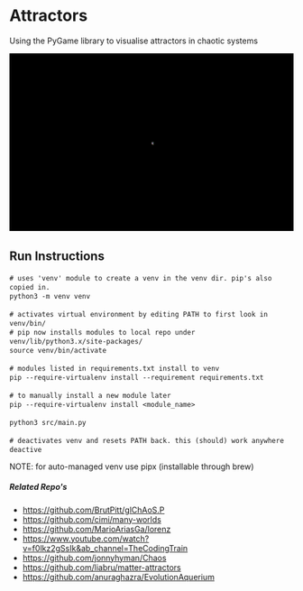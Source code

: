# Attractors

Using the PyGame library to visualise attractors in chaotic systems

![lorrenz gif](./strange-attractors/lorrenz.gif)

## Run Instructions

```python3
# uses 'venv' module to create a venv in the venv dir. pip's also copied in.
python3 -m venv venv

# activates virtual environment by editing PATH to first look in venv/bin/
# pip now installs modules to local repo under venv/lib/python3.x/site-packages/
source venv/bin/activate

# modules listed in requirements.txt install to venv
pip --require-virtualenv install --requirement requirements.txt

# to manually install a new module later
pip --require-virtualenv install <module_name>

python3 src/main.py

# deactivates venv and resets PATH back. this (should) work anywhere
deactive
```

NOTE: for auto-managed venv use pipx (installable through brew)


##### Related Repo's
- https://github.com/BrutPitt/glChAoS.P
- https://github.com/cimi/many-worlds
- https://github.com/MarioAriasGa/lorenz
- https://www.youtube.com/watch?v=f0lkz2gSsIk&ab_channel=TheCodingTrain
- https://github.com/jonnyhyman/Chaos
- https://github.com/liabru/matter-attractors
- https://github.com/anuraghazra/EvolutionAquerium
